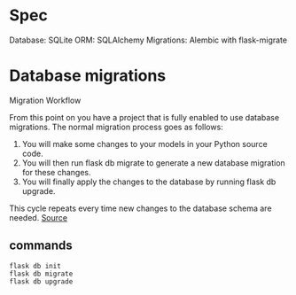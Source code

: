 # Spec
Database: SQLite
ORM: SQLAlchemy
Migrations: Alembic with flask-migrate

# Database migrations
Migration Workflow

From this point on you have a project that is fully enabled to use database migrations. The normal migration process goes as follows:

1. You will make some changes to your models in your Python source code.
2. You will then run flask db migrate to generate a new database migration for these changes.
3. You will finally apply the changes to the database by running flask db upgrade.

This cycle repeats every time new changes to the database schema are needed.
[Source](https://blog.migflauelgrinberg.com/post/how-to-add-flask-migrate-to-an-existing-project)

## commands

```
flask db init
flask db migrate
flask db upgrade
```